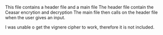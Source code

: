 This file contains a header file and a main file 
The header file contain the Ceasar encrytion and decryption
The main file then calls on the header file when the user gives an input.

I was unable o get the vignere cipher to work, therefore it is not included.

